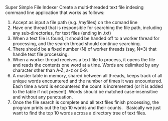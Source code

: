 ﻿Super Simple File Indexer
Create a multi‐threaded text file indexing command line application that works as follows:
1. Accept as input a file path (e.g. /myfiles) on the comand line
2. Have one thread that is responsible for searching the file path, including any sub‐directories, for text files (ending in .txt)
3. When a text file is found, it should be handed off to a worker thread for processing, and the search thread should continue searching.
4. There should be a fixed number (N) of worker threads (say, N=3) that handle text file processing.
5. When a worker thread receives a text file to process, it opens the file and reads the contents one word at a time. Words are delimited by any character other than A‐Z, a-z or 0‐9.
6. A master table in memory, shared between all threads, keeps track of all unique words encountered and the number of times it was encountered. Each time a word is encountered the count is incremented (or it is added to the table if not present). Words should be matched case‐insensitive and without any punctuation.
7. Once the file search is complete and all text files finish processing, the program prints out the top 10 words and their counts.  
Basically we just want to find the top 10 words across a directory tree of text files.

